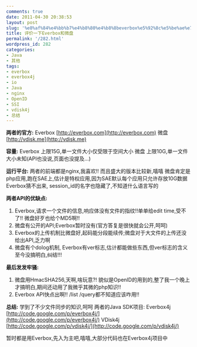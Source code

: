 ```yaml
---
comments: true
date: 2011-04-30 20:38:53
layout: post
slug: '%e8%af%84%e4%bb%b7%e4%b8%80%e4%b8%8beverbox%e5%92%8c%e5%be%ae%e7%9b%98'
title: 评价一下Everbox和微盘
permalink: '/282.html'
wordpress_id: 282
categories:
- Java
- 其他
tags:
- everbox
- everbox4j
- io
- Java
- nginx
- OpenID
- SSI
- vdisk4j
- 总结
---
```


**两者的官方:**
Everbox [http://everbox.com](http://everbox.com)
微盘 [http://vdisk.me](http://vdisk.me)

**容量:**
Everbox 上限15G,单一文件大小仅受限于空间大小
微盘      上限10G,单一文件大小未知(API也没说,页面也没提及...)

**运行平台:**
两者的前端都是nginx,我喜欢!! 而且盛大的版本比较新,嘻嘻
微盘肯定是php应用,跑在SAE上,估计是特权应用,因为SAE默认每个应用只允许存放10G数据
Everbox猜不出来, session_id的名字也隐藏了,不知道什么语言写的

**两者API的优缺点:**
1. Everbox,请求一个文件的信息,响应体没有文件的指纹!!单单给edit time,受不了!! 微盘好歹也给个MD5啊!!
2. 微盘有公开的API;Everbox暂时没有(官方答复是很快就会公开,呵呵)
3. Everbox的上传机制比微盘好,起码能分段能续传;微盘对于大文件的上传还没给出API,乏力啊
4. 微盘有个dolog机制, Everbox有ver标志,估计都能做些东西,但ver标志的含义至今没搞明白,纠结!!!

**最后发发牢骚:**
1. 微盘用HmacSHA256,天啊,啥玩意?! 貌似是OpenID的用到的,整了我一个晚上才搞明白,期间还动用了我微乎其微的php知识!!
2. Everbox API快点出啊!! /list /query都不知道应该咋用!!

**总结:**
学到了不少文件同步的知识,呵呵
两者的Java SDK项目:
Everbox4j [http://code.google.com/p/everbox4j/](http://code.google.com/p/everbox4j/)
VDisk4j     [http://code.google.com/p/vdisk4j/](http://code.google.com/p/vdisk4j/)

暂时都是用Everbox,先入为主吧,嘻嘻,大部分代码也在Everbox4j项目中
